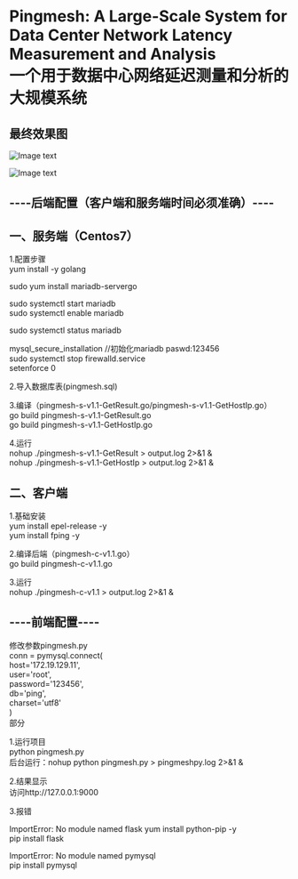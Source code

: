 Pingmesh: A Large-Scale System for Data Center Network Latency Measurement and Analysis<br>
一个用于数据中心网络延迟测量和分析的大规模系统<br>
====

最终效果图
-
![Image text](https://github.com/aprilmadaha/pingmesh/blob/master/pingmesh-image/effect%20picture.png)<br>

![Image text](https://github.com/aprilmadaha/pingmesh/blob/master/pingmesh-image/pingmesh-architecture.png)<br>

----后端配置（客户端和服务端时间必须准确）----<br>
-
一、服务端（Centos7）<br>
-
1.配置步骤<br>
yum install -y golang<br>

sudo yum install mariadb-servergo

sudo systemctl start mariadb<br>
sudo systemctl enable mariadb

sudo systemctl status mariadb


mysql_secure_installation //初始化mariadb paswd:123456<br>
sudo systemctl stop firewalld.service<br>
setenforce 0<br>

2.导入数据库表(pingmesh.sql)

3.编译（pingmesh-s-v1.1-GetResult.go/pingmesh-s-v1.1-GetHostIp.go）<br>
go build pingmesh-s-v1.1-GetResult.go<br>
go build pingmesh-s-v1.1-GetHostIp.go<br>

4.运行<br>
nohup ./pingmesh-s-v1.1-GetResult > output.log 2>&1 &<br>
nohup ./pingmesh-s-v1.1-GetHostIp > output.log 2>&1 &<br>

二、客户端<br>
-
1.基础安装<br>
yum install epel-release -y<br>
yum install fping -y<br>

2.编译后端（pingmesh-c-v1.1.go）<br>
go build pingmesh-c-v1.1.go<br>

3.运行<br>
nohup ./pingmesh-c-v1.1 > output.log 2>&1 &<br>

----前端配置----<br>
-
修改参数pingmesh.py<br>
conn = pymysql.connect(<br>
    host='172.19.129.11',<br>
    user='root',<br>
    password='123456',<br>
    db='ping',<br>
    charset='utf8'<br>
)<br>
部分<br>


1.运行项目<br>
python pingmesh.py<br>
后台运行：nohup  python pingmesh.py > pingmeshpy.log 2>&1 &

2.结果显示<br>
访问http://127.0.0.1:9000<br>

3.报错

ImportError: No module named flask
yum install python-pip -y<br>
pip install flask

ImportError: No module named pymysql<br>
 pip install pymysql

